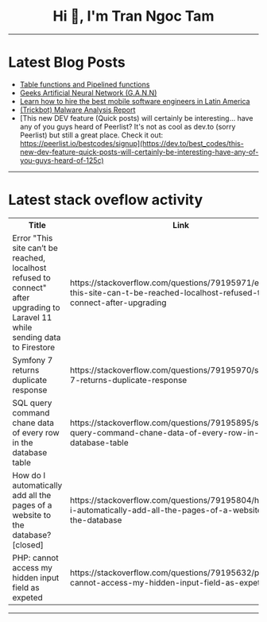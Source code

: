 <h1 align="center">Hi 👋, I'm Tran Ngoc Tam</h1>

---

# Latest Blog Posts 
<!-- BLOG-POST-LIST:START -->
- [Table functions and Pipelined functions](https://dev.to/mrcaption49/table-functions-and-pipelined-functions-2f5g)
- [Geeks Artificial Neural Network &lpar;G.A.N.N&rpar;](https://dev.to/g0d/geeks-artificial-neural-network-gann-50of)
- [Learn how to hire the best mobile software engineers in Latin America](https://dev.to/teamstation/learn-how-to-hire-the-best-mobile-software-engineers-in-latin-america-2236)
- [&lpar;Trickbot&rpar; Malware Analysis Report](https://dev.to/mihika/trickbot-malware-analysis-report-5aok)
- [This new DEV feature &lpar;Quick posts&rpar; will certainly be interesting… have any of you guys heard of Peerlist? It&#39;s not as cool as dev.to &lpar;sorry Peerlist&rpar; but still a great place. Check it out: https://peerlist.io/bestcodes/signup](https://dev.to/best_codes/this-new-dev-feature-quick-posts-will-certainly-be-interesting-have-any-of-you-guys-heard-of-125c)
<!-- BLOG-POST-LIST:END -->

---

# Latest stack oveflow activity
<table>
  <tr><th>Title</th><th>Link</th></tr>
  <!-- STACKOVERFLOW:START --><tr><td>Error &quot;This site can’t be reached, localhost refused to connect&quot; after upgrading to Laravel 11 while sending data to Firestore</td><td>https://stackoverflow.com/questions/79195971/error-this-site-can-t-be-reached-localhost-refused-to-connect-after-upgrading</td></tr><tr><td>Symfony 7 returns duplicate response</td><td>https://stackoverflow.com/questions/79195970/symfony-7-returns-duplicate-response</td></tr><tr><td>SQL query command chane data of every row in the database table</td><td>https://stackoverflow.com/questions/79195895/sql-query-command-chane-data-of-every-row-in-the-database-table</td></tr><tr><td>How do I automatically add all the pages of a website to the database? [closed]</td><td>https://stackoverflow.com/questions/79195804/how-do-i-automatically-add-all-the-pages-of-a-website-to-the-database</td></tr><tr><td>PHP: cannot access my hidden input field as expeted</td><td>https://stackoverflow.com/questions/79195632/php-cannot-access-my-hidden-input-field-as-expeted</td></tr><!-- STACKOVERFLOW:END -->
</table>

---


